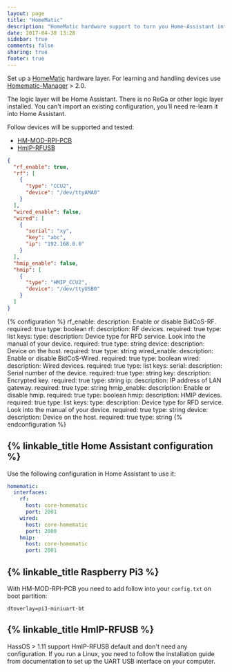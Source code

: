 ```yaml
---
layout: page
title: "HomeMatic"
description: "HomeMatic hardware support to turn you Home-Assistant into a CCU."
date: 2017-04-30 13:28
sidebar: true
comments: false
sharing: true
footer: true
---
```


Set up a [HomeMatic](https://github.com/eq-3/occu) hardware layer. For learning and handling devices use [Homematic-Manager](https://github.com/hobbyquaker/homematic-manager) > 2.0.

The logic layer will be Home Assistant. There is no ReGa or other logic layer installed. You can't import an existing configuration, you'll need re-learn it into Home Assistant.

Follow devices will be supported and tested:

- [HM-MOD-RPI-PCB](https://www.elv.ch/homematic-funkmodul-fuer-raspberry-pi-bausatz.html)
- [HmIP-RFUSB](https://www.elv.ch/elv-homematic-ip-rf-usb-stick-hmip-rfusb-fuer-alternative-steuerungsplattformen-arr-bausatz.html)

```json
{
  "rf_enable": true,
  "rf": [
    {
      "type": "CCU2",
      "device": "/dev/ttyAMA0"
    }
  ],
  "wired_enable": false,
  "wired": [
    {
      "serial": "xy",
      "key": "abc",
      "ip": "192.168.0.0"
    }
  ],
  "hmip_enable": false,
  "hmip": [
    {
      "type": "HMIP_CCU2",
      "device": "/dev/ttyUSB0"
    }
  ]
}
```

{% configuration %}
rf_enable:
  description: Enable or disable BidCoS-RF.
  required: true
  type: boolean
rf:
  description: RF devices.
  required: true
  type: list
  keys:
    type:
      description: Device type for RFD service. Look into the manual of your device.
      required: true
      type: string
    device:
      description: Device on the host.
      required: true
      type: string
wired_enable:
  description: Enable or disable BidCoS-Wired.
  required: true
  type: boolean
wired:
  description: Wired devices.
  required: true
  type: list
  keys:
    serial:
      description: Serial number of the device.
      required: true
      type: string
    key:
      description: Encrypted key.
      required: true
      type: string
    ip:
      description: IP address of LAN gateway.
      required: true
      type: string
hmip_enable:
  description: Enable or disable hmip.
  required: true
  type: boolean
hmip:
  description: HMIP devices.
  required: true
  type: list
  keys:
    type:
      description: Device type for RFD service. Look into the manual of your device.
      required: true
      type: string
    device:
      description: Device on the host.
      required: true
      type: string
{% endconfiguration %}

## {% linkable_title Home Assistant configuration %}

Use the following configuration in Home Assistant to use it:

```yaml
homematic:
  interfaces:
    rf:
      host: core-homematic
      port: 2001
    wired:
      host: core-homematic
      port: 2000
    hmip:
      host: core-homematic
      port: 2001
```

## {% linkable_title Raspberry Pi3 %}

With HM-MOD-RPI-PCB you need to add follow into your `config.txt` on boot partition:

```text
dtoverlay=pi3-miniuart-bt
```

## {% linkable_title HmIP-RFUSB %}

HassOS > 1.11 support HmIP-RFUSB default and don't need any configuration. If you run a Linux, you need to follow the installation guide from documentation to set up the UART USB interface on your computer.
